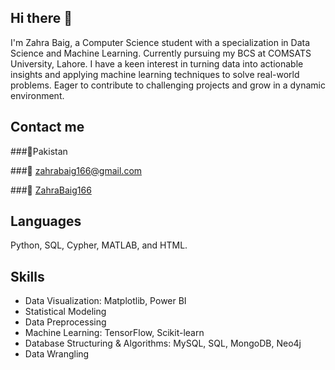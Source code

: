 ## Hi there 👋

I'm Zahra Baig, a Computer Science student with a specialization in Data Science and Machine Learning. Currently pursuing my BCS at COMSATS University, Lahore. I have a keen interest in turning data into actionable insights and applying machine learning techniques to solve real-world problems. Eager to contribute to challenging projects and grow in a dynamic environment.

## Contact me

###📍Pakistan

###📧 zahrabaig166@gmail.com

###🔗 [ZahraBaig166](https://www.linkedin.com/in/ZahraBaig166)

## Languages
Python, SQL, Cypher, MATLAB, and HTML. 

## Skills
  - Data Visualization: Matplotlib, Power BI
  - Statistical Modeling
  - Data Preprocessing
  - Machine Learning: TensorFlow, Scikit-learn
  - Database Structuring & Algorithms: MySQL, SQL, MongoDB, Neo4j
  - Data Wrangling


